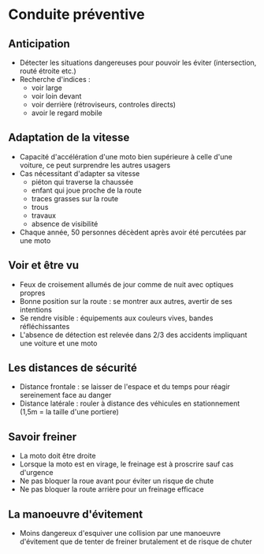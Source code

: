 # Conduite préventive

## Anticipation

- Détecter les situations dangereuses pour pouvoir les éviter (intersection, routé étroite etc.)
- Recherche d'indices :
    - voir large
    - voir loin devant
    - voir derrière (rétroviseurs, controles directs)
    - avoir le regard mobile
    
## Adaptation de la vitesse

- Capacité d'accélération d'une moto bien supérieure à celle d'une voiture, ce peut surprendre les autres usagers
- Cas nécessitant d'adapter sa vitesse
    - piéton qui traverse la chaussée 
    - enfant qui joue proche de la route
    - traces grasses sur la route
    - trous
    - travaux
    - absence de visibilité
- Chaque année, 50 personnes décèdent après avoir été percutées par une moto
    
## Voir et être vu

- Feux de croisement allumés de jour comme de nuit avec optiques propres
- Bonne position sur la route : se montrer aux autres, avertir de ses intentions
- Se rendre visible : équipements aux couleurs vives, bandes réfléchissantes
- L'absence de détection est relevée dans 2/3 des accidents impliquant une voiture et une moto 

## Les distances de sécurité

- Distance frontale : se laisser de l'espace et du temps pour réagir sereinement face au danger
- Distance latérale : rouler à distance des véhicules en stationnement (1,5m = la taille d'une portiere)

## Savoir freiner

- La moto doit être droite
- Lorsque la moto est en virage, le freinage est à proscrire sauf cas d'urgence
- Ne pas bloquer la roue avant pour éviter un risque de chute
- Ne pas bloquer la route arrière pour un freinage efficace

## La manoeuvre d'évitement

- Moins dangereux d'esquiver une collision par une manoeuvre d'évitement que de tenter de freiner brutalement et de risque de chuter